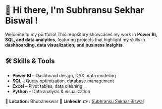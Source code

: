 # 👋 Hi there, I'm Subhransu Sekhar Biswal !  

Welcome to my portfolio! This repository showcases my work in **Power BI, SQL, and data analytics**, featuring projects that highlight my skills in **dashboarding, data visualization, and business insights**.  

## 🛠 Skills & Tools  
- **Power BI** – Dashboard design, DAX, data modeling  
- **SQL** – Query optimization, database management  
- **Excel** – Pivot tables, data cleaning  
- **Python** – Data analysis & visualization  

📍 **Location:** Bhubaneswar
📎 **LinkedIn 👉 :** [Subhransu Sekhar Biswal](https://www.linkedin.com/in/subhransu-sekhar-biswal-332b93218/)  

